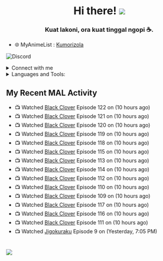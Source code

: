 <h1 align="center">Hi there! <img src="https://media.giphy.com/media/hvRJCLFzcasrR4ia7z/giphy.gif" width="25px"> </h1>
<h3 align="center">Kuat lakoni, ora kuat tinggal ngopi ☕.</h3>

- 🌐 MyAnimeList : [Kumorizola](https://myanimelist.net/animelist/Kumorizola)

![Discord](https://discord.c99.nl/widget/theme-3/761213268009943051.png)
<details>
      <summary>Connect with me</summary>
    <p align="left">
        <a href="https://www.facebook.com/kumori.hartley.1" target="blank"><img align="center"
                src="https://raw.githubusercontent.com/rahuldkjain/github-profile-readme-generator/master/src/images/icons/Social/facebook.svg"
                alt="kumori hartley" height="30" width="40" /></a>
        <a href="https://www.instagram.com/kumorizola/" target="blank"><img align="center"
                src="https://raw.githubusercontent.com/rahuldkjain/github-profile-readme-generator/master/src/images/icons/Social/instagram.svg"
                alt="kumorizola" height="30" width="40" /></a>
        <a href="https://discord.com" target="blank"><img align="center"
                src="https://raw.githubusercontent.com/rahuldkjain/github-profile-readme-generator/master/src/images/icons/Social/discord.svg"
                alt="Kumori#5882" height="30" width="40" /></a>
    </p>
</details>

<details>
    <summary align="left">Languages and Tools:</summary>
<p align="left">
      <a href="https://www.w3schools.com/css/" target="_blank">
        <img src="https://raw.githubusercontent.com/devicons/devicon/master/icons/css3/css3-original-wordmark.svg"
            alt="css3" width="40" height="40" /> </a> <a href="https://www.w3.org/html/" target="_blank"> <img
            src="https://raw.githubusercontent.com/devicons/devicon/master/icons/html5/html5-original-wordmark.svg"
            alt="html5" width="40" height="40" /> </a> <a href="https://www.java.com" target="_blank"> <img
            src="https://raw.githubusercontent.com/devicons/devicon/master/icons/java/java-original.svg" alt="java"
            width="40" height="40" /> </a> <a href="https://developer.mozilla.org/en-US/docs/Web/JavaScript"
            target="_blank"> <img
            src="https://raw.githubusercontent.com/devicons/devicon/master/icons/javascript/javascript-original.svg"
            alt="javascript" width="40" height="40" /> </a> <a href="https://nodejs.org" target="_blank"> <img
            src="https://raw.githubusercontent.com/devicons/devicon/master/icons/nodejs/nodejs-original-wordmark.svg"
            alt="nodejs" width="40" height="40" /> </a> <a href="https://www.python.org" target="_blank"> <img
            src="https://raw.githubusercontent.com/devicons/devicon/master/icons/python/python-original.svg"
            alt="python" width="40" height="40" /> </a> <a href="https://www.typescriptlang.org/" target="_blank"> <img
            src="https://raw.githubusercontent.com/devicons/devicon/master/icons/typescript/typescript-original.svg" 
            alt="typescript" width="40" height="40" /> </a> <a href="https://www.photoshop.com/en" target="_blank"> <img
            src="https://upload.wikimedia.org/wikipedia/commons/a/af/Adobe_Photoshop_CC_icon.svg" alt="photoshop" width="40" height="40"/> </a>
            <a href="https://www.adobe.com/products/premiere.html" target="_blank"> <img
            src="https://upload.wikimedia.org/wikipedia/commons/4/40/Adobe_Premiere_Pro_CC_icon.svg" alt="Premiere pro" width="40" height="40"/> </a>
            <a href="https://www.adobe.com/in/products/illustrator.html" target="_blank"> <img 
            src="https://upload.wikimedia.org/wikipedia/commons/f/fb/Adobe_Illustrator_CC_icon.svg" alt="illustrator" width="40" height="40"/> </a>
      
 </details>
 
 <h2> My Recent MAL Activity</h2>
<!-- MAL_ACTIVITY:start -->

- 📺 Watched [Black Clover](https://MyAnimeList.net/anime.php?id=34572) Episode 122 on (10 hours ago)
- 📺 Watched [Black Clover](https://MyAnimeList.net/anime.php?id=34572) Episode 121 on (10 hours ago)
- 📺 Watched [Black Clover](https://MyAnimeList.net/anime.php?id=34572) Episode 120 on (10 hours ago)
- 📺 Watched [Black Clover](https://MyAnimeList.net/anime.php?id=34572) Episode 119 on (10 hours ago)
- 📺 Watched [Black Clover](https://MyAnimeList.net/anime.php?id=34572) Episode 118 on (10 hours ago)
- 📺 Watched [Black Clover](https://MyAnimeList.net/anime.php?id=34572) Episode 115 on (10 hours ago)
- 📺 Watched [Black Clover](https://MyAnimeList.net/anime.php?id=34572) Episode 113 on (10 hours ago)
- 📺 Watched [Black Clover](https://MyAnimeList.net/anime.php?id=34572) Episode 114 on (10 hours ago)
- 📺 Watched [Black Clover](https://MyAnimeList.net/anime.php?id=34572) Episode 112 on (10 hours ago)
- 📺 Watched [Black Clover](https://MyAnimeList.net/anime.php?id=34572) Episode 110 on (10 hours ago)
- 📺 Watched [Black Clover](https://MyAnimeList.net/anime.php?id=34572) Episode 109 on (10 hours ago)
- 📺 Watched [Black Clover](https://MyAnimeList.net/anime.php?id=34572) Episode 117 on (10 hours ago)
- 📺 Watched [Black Clover](https://MyAnimeList.net/anime.php?id=34572) Episode 116 on (10 hours ago)
- 📺 Watched [Black Clover](https://MyAnimeList.net/anime.php?id=34572) Episode 111 on (10 hours ago)
- 📺 Watched [Jigokuraku](https://MyAnimeList.net/anime.php?id=46569) Episode 9 on (Yesterday, 7:05 PM)

<!-- MAL_ACTIVITY:end -->

  
<h2 align="left"> <img src="https://media.discordapp.net/attachments/918405470073520168/919220018355523584/ezgif.com-gif-maker_1.gif">
